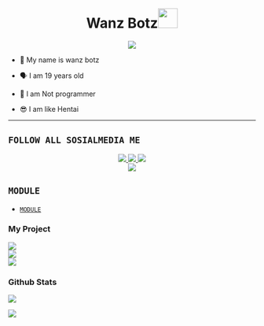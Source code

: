 <h1 align="center">Wanz Botz<img src="https://user-images.githubusercontent.com/1303154/88677602-1635ba80-d120-11ea-84d8-d263ba5fc3c0.gif" width="40px" alt=""><br></h1>
<p align="center">
<img src="https://i.ibb.co/gwdxQMN/wanz.jpg" />
</p>

<p align="center">

- 🗿 My name is wanz botz

- 🗣️ I am 19 years old 

- 🤙 I am Not programmer
 
- 😎 I am like Hentai
</p>

------

## ```FOLLOW ALL SOSIALMEDIA ME```
<p align="center">
<a href="https://instagram.com/wan_store_05"><img src="https://img.shields.io/badge/Instagram-E4405F?style=for-the-badge&logo=instagram&logoColor=white"/> 
<a href="https://wa.me/6287828930441"><img src="https://img.shields.io/badge/WhatsApp-25D366?style=for-the-badge&logo=whatsapp&logoColor=white" />
<a href="https://youtu.be/pzpN4SwERw0"><img src="https://img.shields.io/badge/YouTube Wanz Botz-ff0000?style=for-the-badge&logo=youtube&logoColor=ff000000&link=https://youtube.com/ZeroYT7" /><br>
<a href="https://tiktok.com/@wanz_botz"><img src="https://img.shields.io/badge/Tiktok Wanz Botz-black?style=for-the-badge&logo=tiktok&logoColor=ff000000&link=https://tiktok.com/@zeroyt7" /></a>
</p>

## ```MODULE```

- [`MODULE`](https://www.mediafire.com/file/rhwyb917k0z6z3n/modules.zip/file)

<h3 align="left">My Project</h3>
<p align="left">
  <a href="https://github.com/Yanz332/wanzbotv1/tree/master"><img src="https://github-readme-stats.vercel.app/api/pin/?username=Yanz332&repo=WanzBotzV1&bg_color=30,e96443,904e95&title_color=fff&text_color=fff&icon_color=fff&hide_border=true&show_icons=true&show_owner=true&disable_animations=false" /></br>
  <a href="https://github.com/Yanz332/api9"><img src="https://github-readme-stats.vercel.app/api/pin/?username=Yanz332&repo=Api9&bg_color=30,e96443,904e95&title_color=fff&text_color=fff&icon_color=fff&hide_border=true&show_icons=true&show_owner=true&disable_animations=false" /></br>
<a href="https://github.com/Yanz332/api8"><img src="https://github-readme-stats.vercel.app/api/pin/?username=Yanz332&repo=Api8&bg_color=30,e96443,904e95&title_color=fff&text_color=fff&icon_color=fff&hide_border=true&show_icons=true&show_owner=true&disable_animations=false" /></a>
</p>

<h3 align="left">Github Stats</h3>
<p align="left">
<img src="https://github-readme-stats.vercel.app/api?username=Yanz332&bg_color=30,e96443,904e95&title_color=fff&text_color=fff&count_private=true&include_all_commits=true&icon_color=fff&hide_border=false&show_icons=falze" /></a>
</p> 

<p align="left">
  <a href="https://github.com/Zero-YT7"><img src="https://github-readme-stats.vercel.app/api/top-langs?username=Yanz332&bg_color=30,e96443,904e95&title_color=fff&text_color=fff&hide_border=true&hide_title=false&show_icons=true&layout=compact&langs_count=10" /></a>
</p>
